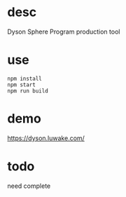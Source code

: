 # desc
Dyson Sphere Program production tool

# use

```code
npm install
npm start
npm run build
```

# demo
https://dyson.luwake.com/

# todo
need complete
